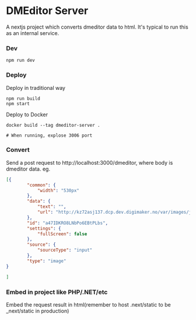DMEditor Server
========
A nextjs project which converts dmeditor data to html. It's typical to run this as an internal service.

### Dev
```
npm run dev
```

### Deploy
Deploy in traditional way
```
npm run build
npm start
```

Deploy to Docker
```
docker build --tag dmeditor-server .

# When running, explose 3006 port
```

### Convert
Send a post request to http://localhost:3000/dmeditor, where body is dmeditor data. eg.
```json
[{
		"common": {
			"width": "530px"
		},
		"data": {
			"text": "",
			"url": "http://kz72asj137.dcp.dev.digimaker.no/var/images/j/jsj/upload-878788401-visual_editing.jpg"
		},
		"id": "a47IDKRO8LNbPo6EBtPLbs",
		"settings": {
			"fullScreen": false
		},
		"source": {
			"sourceType": "input"
		},
		"type": "image"
}

]
```

### Embed in project like PHP/.NET/etc
Embed the request result in html(remember to host .next/static to be \_next/static in production)
